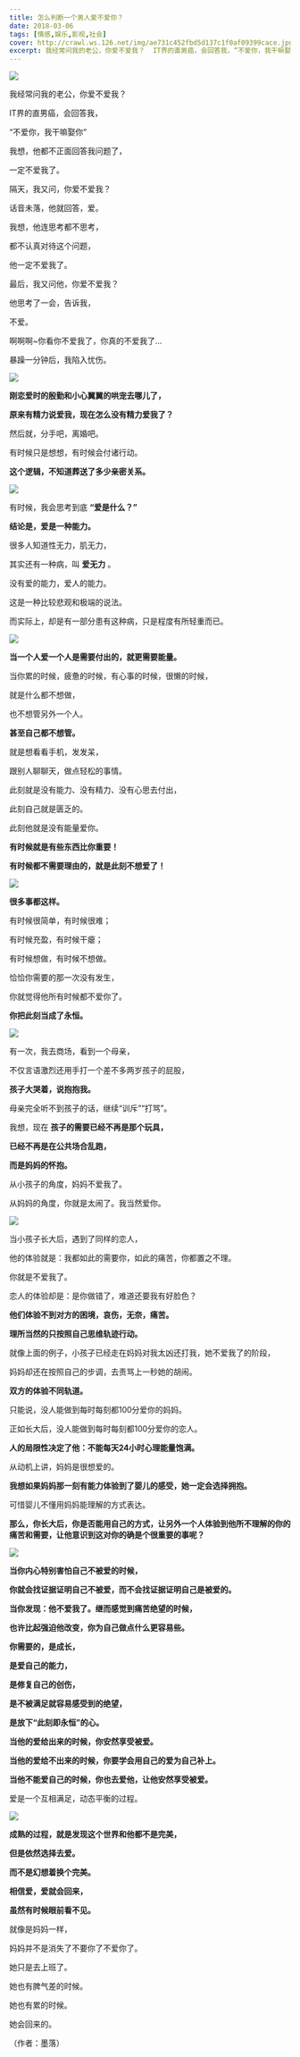```yaml
---
title: 怎么判断一个男人爱不爱你？
date: 2018-03-06
tags: [情感,娱乐,影视,社会]
cover: http://crawl.ws.126.net/img/ae731c452fbd5d137c1f0af09399cace.jpg
excerpt: 我经常问我的老公，你爱不爱我？  IT界的直男癌，会回答我，“不爱你，我干嘛娶你”
---
```

![](http://crawl.ws.126.net/img/ae731c452fbd5d137c1f0af09399cace.jpg)  

我经常问我的老公，你爱不爱我？  

IT界的直男癌，会回答我，

“不爱你，我干嘛娶你”

我想，他都不正面回答我问题了，

一定不爱我了。

隔天，我又问，你爱不爱我？

话音未落，他就回答，爱。

我想，他连思考都不思考，

都不认真对待这个问题，

他一定不爱我了。

最后，我又问他，你爱不爱我？

他思考了一会，告诉我，

不爱。

啊啊啊~你看你不爱我了，你真的不爱我了...

暴躁一分钟后，我陷入忧伤。

![](http://crawl.ws.126.net/img/02916ff7fa7da038b3684476cd3cb5ff.jpg)  

**刚恋爱时的殷勤和小心翼翼的哄宠去哪儿了，**

**原来有精力说爱我，现在怎么没有精力爱我了？**

然后就，分手吧，离婚吧。

有时候只是想想，有时候会付诸行动。

**这个逻辑，不知道葬送了多少亲密关系。**

![](http://crawl.ws.126.net/img/9aaa734583bd7262e59bcf9cc14f85a1.jpg)  

有时候，我会思考到底 **“爱是什么？”**

**结论是，爱是一种能力。**

很多人知道性无力，肌无力，

其实还有一种病，叫 **爱无力** 。

没有爱的能力，爱人的能力。

这是一种比较悲观和极端的说法。

而实际上，却是有一部分患有这种病，只是程度有所轻重而已。

![](http://crawl.ws.126.net/img/45c2936cb4e6b0ce206b1331f2d2d27c.jpg)  

**当一个人爱一个人是需要付出的，就更需要能量。**

当你累的时候，疲惫的时候，有心事的时候，很懒的时候，

就是什么都不想做，

也不想管另外一个人。

**甚至自己都不想管。**

就是想看看手机，发发呆，

跟别人聊聊天，做点轻松的事情。

此刻就是没有能力、没有精力、没有心思去付出，

此刻自己就是匮乏的。

此刻他就是没有能量爱你。

**有时候就是有些东西比你重要！**

**有时候都不需要理由的，就是此刻不想爱了！**

![](http://crawl.ws.126.net/img/51e568f2e50f19e43a54d3dc74edce66.jpg)  

**很多事都这样。**

有时候很简单，有时候很难；

有时候充盈，有时候干瘪；

有时候想做，有时候不想做。

恰恰你需要的那一次没有发生，

你就觉得他所有时候都不爱你了。

**你把此刻当成了永恒。**

![](http://crawl.ws.126.net/img/0812e986feea062969cb2861eb10c1fe.jpg)  

有一次，我去商场，看到一个母亲，

不仅言语激烈还用手打一个差不多两岁孩子的屁股，

**孩子大哭着，说抱抱我。**

母亲完全听不到孩子的话，继续“训斥”“打骂”。

我想，现在 **孩子的需要已经不再是那个玩具，**

**已经不再是在公共场合乱跑，**

**而是妈妈的怀抱。**

从小孩子的角度，妈妈不爱我了。

从妈妈的角度，你就是太闹了。我当然爱你。

![](http://crawl.ws.126.net/img/46e5296b50be74ac70058370bda124bf.jpg)  

当小孩子长大后，遇到了同样的恋人，  

他的体验就是：我都如此的需要你，如此的痛苦，你都置之不理。

你就是不爱我了。

恋人的体验却是：是你做错了，难道还要我有好脸色？

**他们体验不到对方的困境，哀伤，无奈，痛苦。**

**理所当然的只按照自己思维轨迹行动。**

就像上面的例子，小孩子已经走在妈妈对我太凶还打我，她不爱我了的阶段，

妈妈却还在按照自己的步调，去责骂上一秒她的胡闹。

**双方的体验不同轨道。**

只能说，没人能做到每时每刻都100分爱你的妈妈。

正如长大后，没人能做到每时每刻都100分爱你的恋人。

**人的局限性决定了他：不能每天24小时心理能量饱满。**

从动机上讲，妈妈是很想爱的。

**我想如果妈妈那一刻有能力体验到了婴儿的感受，她一定会选择拥抱。**

可惜婴儿不懂用妈妈能理解的方式表达。

**那么，你长大后，你是否能用自己的方式，让另外一个人体验到他所不理解的你的痛苦和需要，让他意识到这对你的确是个很重要的事呢？**

![](http://crawl.ws.126.net/img/fd754b3a95f3fb146eaad31fc09864b3.jpg)  

**当你内心特别害怕自己不被爱的时候，**

**你就会找证据证明自己不被爱，而不会找证据证明自己是被爱的。**

**当你发现：他不爱我了。继而感觉到痛苦绝望的时候，**

**也许比起强迫他改变，你为自己做点什么更容易些。**

**你需要的，是成长，**

**是爱自己的能力，**

**是修复自己的创伤，**

**是不被满足就容易感受到的绝望，**

**是放下“此刻即永恒”的心。**

**当他的爱给出来的时候，你安然享受被爱。**

**当他的爱给不出来的时候，你要学会用自己的爱为自己补上。**

**当他不能爱自己的时候，你也去爱他，让他安然享受被爱。**

爱是一个互相满足，动态平衡的过程。

![](http://crawl.ws.126.net/img/e0e53f7cf01fdb867b583900ee6bb2c3.jpg)  

**成熟的过程，就是发现这个世界和他都不是完美，**

**但是依然选择去爱。**

**而不是幻想着换个完美。**

**相信爱，爱就会回来，**

**虽然有时候眼前看不见。**

就像是妈妈一样，

妈妈并不是消失了不要你了不爱你了。

她只是去上班了。

她也有脾气差的时候。

她也有累的时候。

她会回来的。

（作者：墨落）

